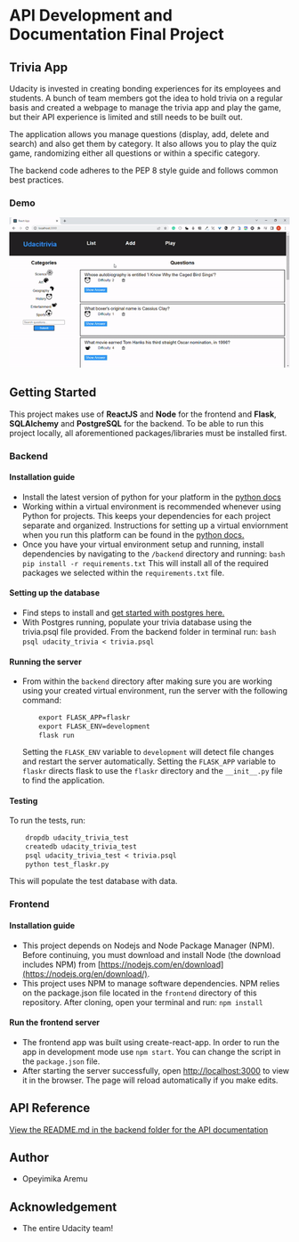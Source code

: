 # API Development and Documentation Final Project

## Trivia App

Udacity is invested in creating bonding experiences for its employees and students. A bunch of team members got the idea to hold trivia on a regular basis and created a webpage to manage the trivia app and play the game, but their API experience is limited and still needs to be built out.

The application allows you manage questions (display, add, delete and search) and also get them by category. It also allows you to play the quiz game, randomizing either all questions or within a specific category.

The backend code adheres to the PEP 8 style guide and follows common best practices.

### Demo

![Demo](./demo.gif)

## Getting Started

This project makes use of **ReactJS** and **Node** for the frontend and **Flask**, **SQLAlchemy** and **PostgreSQL** for the backend. To be able to run this project locally, all aforementioned packages/libraries must be installed first.

### Backend

#### Installation guide

- Install the latest version of python for your platform in the [python docs](https://docs.python.org/3/using/unix.html#getting-and-installing-the-latest-version-of-python)
- Working within a virtual environment is recommended whenever using Python for projects. This keeps your dependencies for each project separate and organized. Instructions for setting up a virtual enviornment when you run this platform can be found in the [python docs.](https://packaging.python.org/guides/installing-using-pip-and-virtual-environments/)
- Once you have your virtual environment setup and running, install dependencies by navigating to the `/backend` directory and running:
  `bash pip install -r requirements.txt`
  This will install all of the required packages we selected within the `requirements.txt` file.

#### Setting up the database

- Find steps to install and [get started with postgres here.](https://www.postgresqltutorial.com/install-postgresql/)
- With Postgres running, populate your trivia database using the trivia.psql file provided. From the backend folder in terminal run:
  `bash psql udacity_trivia < trivia.psql`

#### Running the server

- From within the `backend` directory after making sure you are working using your created virtual environment, run the server with the following command:
  ```
      export FLASK_APP=flaskr
      export FLASK_ENV=development
      flask run
  ```
  Setting the `FLASK_ENV` variable to `development` will detect file changes and restart the server automatically. Setting the `FLASK_APP` variable to `flaskr` directs flask to use the `flaskr` directory and the `__init__.py` file to find the application.

#### Testing

To run the tests, run:

```
    dropdb udacity_trivia_test
    createdb udacity_trivia_test
    psql udacity_trivia_test < trivia.psql
    python test_flaskr.py
```

This will populate the test database with data.

### Frontend

#### Installation guide

- This project depends on Nodejs and Node Package Manager (NPM). Before continuing, you must download and install Node (the download includes NPM) from [https://nodejs.com/en/download](https://nodejs.org/en/download/).
- This project uses NPM to manage software dependencies. NPM relies on the package.json file located in the `frontend` directory of this repository. After cloning, open your terminal and run:
  `npm install`

#### Run the frontend server

- The frontend app was built using create-react-app. In order to run the app in development mode use `npm start`. You can change the script in the `package.json` file.
- After starting the server successfully, open [http://localhost:3000](http://localhost:3000) to view it in the browser. The page will reload automatically if you make edits.

## API Reference

[View the README.md in the backend folder for the API documentation](./backend/README.md)

## Author

- Opeyimika Aremu

## Acknowledgement

- The entire Udacity team!
